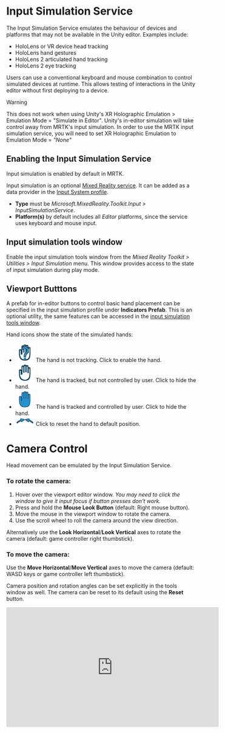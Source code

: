 # Input Simulation Service

The Input Simulation Service emulates the behaviour of devices and platforms that may not be available in the Unity editor. Examples include:
* HoloLens or VR device head tracking
* HoloLens hand gestures
* HoloLens 2 articulated hand tracking
* HoloLens 2 eye tracking

Users can use a conventional keyboard and mouse combination to control simulated devices at runtime. This allows testing of interactions in the Unity editor without first deploying to a device.

> [!WARNING]
> This does not work when using Unity's XR Holographic Emulation > Emulation Mode = "Simulate in Editor". Unity's in-editor simulation will take control away from MRTK's input simulation. In order to use the MRTK input simulation service, you will need to set XR Holographic Emulation to Emulation Mode = *"None"*

## Enabling the Input Simulation Service

Input simulation is enabled by default in MRTK.

Input simulation is an optional [Mixed Reality service](../MixedRealityServices.md). It can be added as a data provider in the [Input System profile](../Input/InputProviders.md).
* __Type__ must be _Microsoft.MixedReality.Toolkit.Input > InputSimulationService_.
* __Platform(s)__ by default includes all _Editor_ platforms, since the service uses keyboard and mouse input.

## Input simulation tools window

Enable the input simulation tools window from the  _Mixed Reality Toolkit > Utilities > Input Simulation_ menu. This window provides access to the state of input simulation during play mode.

## Viewport Butttons

A prefab for in-editor buttons to control basic hand placement can be specified in the input simulation profile under __Indicators Prefab__. This is an optional utility, the same features can be accessed in the [input simulation tools window](#input-simulation-tools-window).

Hand icons show the state of the simulated hands:
* ![Untracked hand icon](../../Documentation/Images/InputSimulation/MRTK_InputSimulation_HandIndicator_Untracked.png "Untracked hand icon") The hand is not tracking. Click to enable the hand.
* ![Tracked hand icon](../../Documentation/Images/InputSimulation/MRTK_InputSimulation_HandIndicator_Tracked.png "Tracked hand icon") The hand is tracked, but not controlled by user. Click to hide the hand.
* ![Controlled hand icon](../../Documentation/Images/InputSimulation/MRTK_InputSimulation_HandIndicator_Controlled.png "Controlled hand icon") The hand is tracked and controlled by user. Click to hide the hand.
* ![Reset hand icon](../../Documentation/Images/InputSimulation/MRTK_InputSimulation_HandIndicator_Reset.png "Reset hand icon") Click to reset the hand to default position.

# Camera Control

Head movement can be emulated by the Input Simulation Service.

### To rotate the camera:

1. Hover over the viewport editor window.
    _You may need to click the window to give it input focus if button presses don't work._
1. Press and hold the __Mouse Look Button__ (default: Right mouse button).
1. Move the mouse in the viewport window to rotate the camera.
1. Use the scroll wheel to roll the camera around the view direction.

Alternatively use the __Look Horizontal__/__Look Vertical__ axes to rotate the camera (default: game controller right thumbstick).

### To move the camera:

Use the __Move Horizontal__/__Move Vertical__ axes to move the camera (default: WASD keys or game controller left thumbstick).

Camera position and rotation angles can be set explicitly in the tools window as well. The camera can be reset to its default using the __Reset__ button.

<iframe width="560" height="315" src="https://www.youtube.com/embed/Z7L4I1ET7GU" class="center" frameborder="0" allow="accelerometer; encrypted-media; gyroscope; picture-in-picture" allowfullscreen />

# Hand Simulation

The input simulation supports emulated hand devices. These virtual hands can interact with any object that supports regular hand devices, such as buttons or grabbable objects.

## Hand Simulation Mode

In the [input simulation tools window](#input-simulation-tools-window) the __Hand Simulation Mode__ setting switches between two distinct input models. The default mode can also be set in the input simulation profile.

* _Articulated Hands_: Simulates a fully articulated hand device with joint position data.

   Emulates HoloLens 2 interaction model.

   Interactions that are based on precise positioning of the hand or use touching can be simulated in this mode.

* _Gestures_: Simulates a simplified hand model with air tap and basic gestures.

   Emulates [HoloLens interaction model](https://docs.microsoft.com/en-us/windows/mixed-reality/gestures).

   Focus is controlled using the Gaze pointer. The _Air Tap_ gesture is used to interact with buttons.

## Controlling hand movement

Press and hold the __Left/Right Hand Control Key__ (default: Left Shift/Space for left/right respectively) to gain control of either hand. While the manipulation key is pressed, the hand will appear in the viewport. Once the manipulation key is released the hands will disappear after a short __Hand Hide Timeout__.

Hands can be toggle on permanently in the [input simulation tools window](#input-simulation-tools-window) or by pressing the __Toggle Left/Right Hand Key__ (default: T/Y for left/right respectively). Press the toggle key again to hide the hands again.

Mouse movement will move the hand in the view plane. Hands can be moved further or closer to the camera using the __mouse wheel__.

To rotate hands using the mouse, hold both the __Left/Right Hand Control Key__ (shift/space) _and_ the __Hand Rotate Button__ (default: right mouse button).

All hand placement can also changed in the [input simulation tools window](#input-simulation-tools-window), including resetting hands to default.

## Additional profile settings

* __Hand Depth Multiplier__ controls the sensitivity of the mouse scroll wheel depth movement. A larger number will speed up hand zoom.
* __Default Hand Distance__ is the initial distance of hands from the camera. Clicking the __Reset__ button hands will also place hands at this distance.
* __Hand Jitter Amount__ adds random motion to hands. This can be used to simulate inaccurate hand tracking on device, and ensure that interactions work well with noisy input.

<iframe width="560" height="315" src="https://www.youtube.com/embed/uRYfwuqsjBQ" class="center" frameborder="0" allow="accelerometer; encrypted-media; gyroscope; picture-in-picture" allowfullscreen />

## Hand Gestures

Hand gestures such as pinching, grabbing, poking, etc. can also be simulated.

1. First enable hand control using the manipulation keys (Left Shift/Space)

   Alternatively toggle the hands on/off using the toggle keys (T/Y).

2. While manipulating, press and hold a mouse button to perform a hand gesture.

Each of the mouse buttons can be mapped to transform the hand shape into a different gesture using the _Left/Middle/Right Mouse Hand Gesture_ settings. The _Default Hand Gesture_ is the shape of the hand when no button is pressed.

> [!NOTE]
> The _Pinch_ gesture is the only gesture that performs the "Select" action at this point.

## One-Hand Manipulation

1. Press and hold hand control key (Space/Left Shift)
2. Point at object
3. Hold mouse button to pinch
4. Use mouse to move the object
5. Release mouse button to stop interaction

<iframe width="560" height="315" src="https://www.youtube.com/embed/rM0xaHam6wM" class="center" frameborder="0" allow="accelerometer; encrypted-media; gyroscope; picture-in-picture" allowfullscreen />

## Two-Hand Manipulation

For manipulating objects with two hands at the same time the persistent hand mode is recommended.

1. Toggle on both hands by pressing the toggle keys (T/Y).
1. Manipulate one hand at a time:
  1. Hold _Space_ to control the right hand
  1. Move the hand to where you want to grab the object
  1. Press mouse button to activate the _Pinch_ gesture. In persistent mode the gesture will remain active when you release the mouse button.
1. Repeat the process with the other hand, grabbing the same object in a second spot.
1. Now that both hands are grabbing the same object, you can move either of them to perform two-handed manipulation.

<iframe width="560" height="315" src="https://www.youtube.com/embed/Qol5OFNfN14" class="center" frameborder="0" allow="accelerometer; encrypted-media; gyroscope; picture-in-picture" allowfullscreen />

## GGV Interaction

1. Enable GGV simulation by switching __Hand Simulation Mode__ to _Gestures_ in the [Input Simulation Profile](#enabling-the-input-simulation-service)
1. Rotate the camera to point the gaze cursor at the interactable object (right mouse button)
1. Hold _Space_ to control the right hand
1. Click and hold _left mouse button_ to interact
1. Rotate the camera again to manipulate the object

<iframe width="560" height="315" src="https://www.youtube.com/embed/6841rRMdqWw" class="center" frameborder="0" allow="accelerometer; encrypted-media; gyroscope; picture-in-picture" allowfullscreen />

## Eye tracking

[Eye tracking simulation](../EyeTracking/EyeTracking_BasicSetup.md#simulating-eye-tracking-in-the-unity-editor) can be enabled by checking the __Simulate Eye Position__ option in the
[Input Simulation Profile](#enabling-the-input-simulation-service). This should not be used with GGV
style interactions (so ensure that __Hand Simulation Mode__ is set to _Articulated_).
